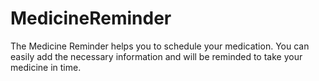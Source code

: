 # MedicineReminder

The Medicine Reminder helps you to schedule your medication. You can easily add the necessary information and will be reminded to take your medicine in time.
